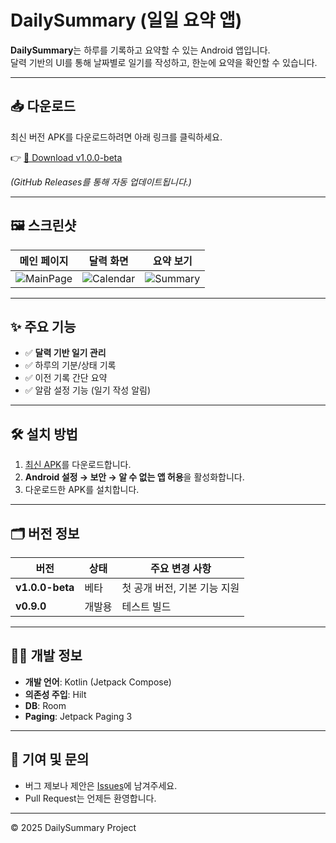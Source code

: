 # DailySummary (일일 요약 앱)

**DailySummary**는 하루를 기록하고 요약할 수 있는 Android 앱입니다.  
달력 기반의 UI를 통해 날짜별로 일기를 작성하고, 한눈에 요약을 확인할 수 있습니다.

---

## 📥 다운로드

최신 버전 APK를 다운로드하려면 아래 링크를 클릭하세요.

👉 [📌 Download v1.0.0-beta](https://github.com/USERNAME/REPO/releases/latest/download/app-release.apk)

*(GitHub Releases를 통해 자동 업데이트됩니다.)*

---

## 🖼️ 스크린샷

| 메인 페이지 | 달력 화면 | 요약 보기 |
|-------------|-----------|----------|
| ![MainPage](docs/screenshots/main.png) | ![Calendar](docs/screenshots/calendar.png) | ![Summary](docs/screenshots/summary.png) |

---

## ✨ 주요 기능

- ✅ **달력 기반 일기 관리**  
- ✅ 하루의 기분/상태 기록  
- ✅ 이전 기록 간단 요약  
- ✅ 알람 설정 기능 (일기 작성 알림)

---

## 🛠️ 설치 방법

1. [최신 APK](https://github.com/USERNAME/REPO/releases/latest/download/app-release.apk)를 다운로드합니다.
2. **Android 설정 → 보안 → 알 수 없는 앱 허용**을 활성화합니다.
3. 다운로드한 APK를 설치합니다.

---

## 🗂️ 버전 정보

| 버전 | 상태 | 주요 변경 사항 |
|------|------|---------------|
| **v1.0.0-beta** | 베타 | 첫 공개 버전, 기본 기능 지원 |
| **v0.9.0** | 개발용 | 테스트 빌드 |

---

## 🧑‍💻 개발 정보

- **개발 언어**: Kotlin (Jetpack Compose)
- **의존성 주입**: Hilt
- **DB**: Room
- **Paging**: Jetpack Paging 3

---

## 🤝 기여 및 문의

- 버그 제보나 제안은 [Issues](https://github.com/USERNAME/REPO/issues)에 남겨주세요.
- Pull Request는 언제든 환영합니다.

---

© 2025 DailySummary Project
